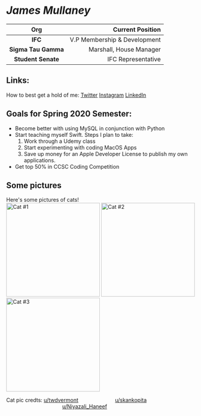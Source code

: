 # *James Mullaney*

| Org | Current Position  |
|:---:|---:|
|  **IFC** | V.P Membership & Development  |
| **Sigma Tau Gamma**  |  Marshall, House Manager |
|  **Student Senate** |  IFC Representative |

## Links:
How to best get a hold of me:
[Twitter](https://twitter.com/JamesRMullaney)
[Instagram](https://www.instagram.com/jamesrmullaney/)
[LinkedIn](https://www.linkedin.com/in/jrjmullaney)

## Goals for Spring 2020 Semester:
* Become better with using MySQL in conjunction with Python
* Start teaching myself Swift. Steps I plan to take:
  1. Work through a Udemy class
  2. Start experimenting with coding MacOS Apps
  3. Save up money for an Apple Developer License to publish my own applications.
* Get top 50% in CCSC Coding Competition

## Some pictures
Here's some pictures of cats!  
<img src="https://i.redd.it/2lz0jqci3jc41.jpg" alt="Cat #1" width="250" height="250">
<img src="https://i.redd.it/wr13ilnv2kc41.jpg" alt="Cat #2" width="250" height="250">
<img src="https://i.redd.it/0r5h65qrelc41.jpg" alt="Cat #3" width="250" height="250">

Cat pic credts: [u/twdvermont](https://www.reddit.com/user/twdvermont/)
                        [u/skankopita](https://www.reddit.com/user/skankopita/)
                                      [u/Niyazali_Haneef](https://www.reddit.com/user/Niyazali_Haneef/)

